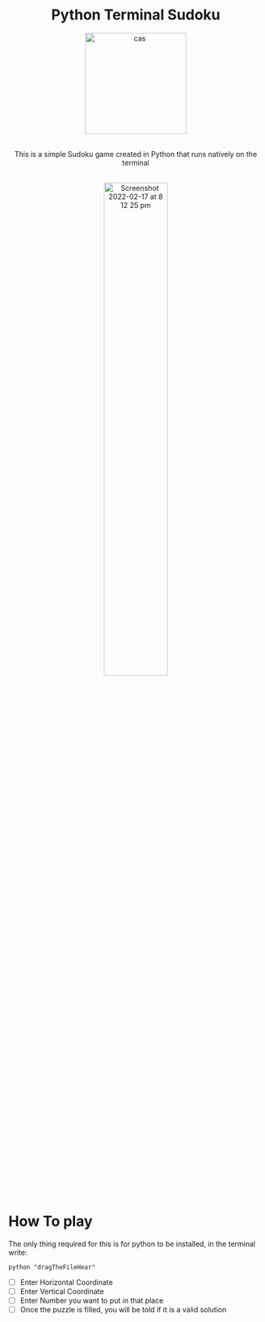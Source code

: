 
<h1 align="center">Python Terminal Sudoku</h1>

<div align="center">
    <img width="200" height="200" alt="cas" src="https://user-images.githubusercontent.com/76784461/155786096-7fbac880-9f8b-4e53-9acd-a5179ffff0a0.png">
  



  <p align="center">
    <br>
    This is a simple Sudoku game created in Python that runs natively on the terminal
    <br />
    <br>

<div align="center">
    <img style="width:50%"  alt="Screenshot 2022-02-17 at 8 12 25 pm" src="https://user-images.githubusercontent.com/76784461/155785813-b99aaf14-9a38-443e-8d2d-af96168ab12e.gif">
</div> 
  </div>

<br></br>
<h1 >How To play </h1>
The only thing required for this is for python to be installed, in the terminal write:
  
  

`python "dragTheFileHear"`
   - [ ] Enter Horizontal Coordinate
   - [ ] Enter Vertical Coordinate
   - [ ] Enter Number you want to put in that place
   - [ ] Once the puzzle is filled, you will be told if it is a valid solution
   
<br></br>

   


